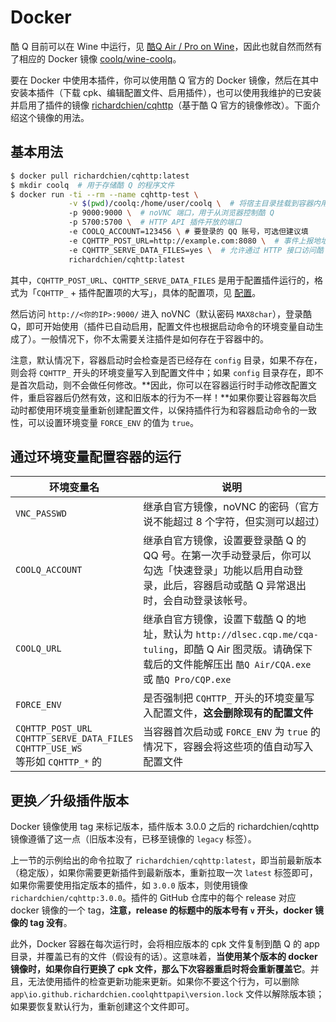 # Docker

酷 Q 目前可以在 Wine 中运行，见 [酷Q Air / Pro on Wine](https://cqp.cc/t/30966)，因此也就自然而然有了相应的 Docker 镜像 [coolq/wine-coolq](https://hub.docker.com/r/coolq/wine-coolq/)。

要在 Docker 中使用本插件，你可以使用酷 Q 官方的 Docker 镜像，然后在其中安装本插件（下载 cpk、编辑配置文件、启用插件），也可以使用我维护的已安装并启用了插件的镜像 [richardchien/cqhttp](https://hub.docker.com/r/richardchien/cqhttp/)（基于酷 Q 官方的镜像修改）。下面介绍这个镜像的用法。

## 基本用法

```bash
$ docker pull richardchien/cqhttp:latest
$ mkdir coolq  # 用于存储酷 Q 的程序文件
$ docker run -ti --rm --name cqhttp-test \
             -v $(pwd)/coolq:/home/user/coolq \  # 将宿主目录挂载到容器内用于持久化酷 Q 的程序文件
             -p 9000:9000 \  # noVNC 端口，用于从浏览器控制酷 Q
             -p 5700:5700 \  # HTTP API 插件开放的端口
             -e COOLQ_ACCOUNT=123456 \ # 要登录的 QQ 账号，可选但建议填
             -e CQHTTP_POST_URL=http://example.com:8080 \  # 事件上报地址
             -e CQHTTP_SERVE_DATA_FILES=yes \  # 允许通过 HTTP 接口访问酷 Q 数据文件
             richardchien/cqhttp:latest
```

其中，`CQHTTP_POST_URL`、`CQHTTP_SERVE_DATA_FILES` 是用于配置插件运行的，格式为「`CQHTTP_` + 插件配置项的大写」，具体的配置项，见 [配置](/Configuration)。

然后访问 `http://<你的IP>:9000/` 进入 noVNC（默认密码 `MAX8char`），登录酷 Q，即可开始使用（插件已自动启用，配置文件也根据启动命令的环境变量自动生成了）。一般情况下，你不太需要关注插件是如何存在于容器中的。

注意，默认情况下，容器启动时会检查是否已经存在 `config` 目录，如果不存在，则会将 `CQHTTP_` 开头的环境变量写入到配置文件中；如果 `config` 目录存在，即不是首次启动，则不会做任何修改。**因此，你可以在容器运行时手动修改配置文件，重启容器后仍然有效，这和旧版本的行为不一样！**如果你要让容器每次启动时都使用环境变量重新创建配置文件，以保持插件行为和容器启动命令的一致性，可以设置环境变量 `FORCE_ENV` 的值为 `true`。

## 通过环境变量配置容器的运行

| 环境变量名 | 说明 |
| -------- | ---- |
| `VNC_PASSWD` | 继承自官方镜像，noVNC 的密码（官方说不能超过 8 个字符，但实测可以超过） |
| `COOLQ_ACCOUNT` | 继承自官方镜像，设置要登录酷 Q 的 QQ 号。在第一次手动登录后，你可以勾选「快速登录」功能以启用自动登录，此后，容器启动或酷 Q 异常退出时，会自动登录该帐号。 |
| `COOLQ_URL` | 继承自官方镜像，设置下载酷 Q 的地址，默认为 `http://dlsec.cqp.me/cqa-tuling`，即酷 Q Air 图灵版。请确保下载后的文件能解压出 `酷Q Air/CQA.exe` 或 `酷Q Pro/CQP.exe` |
| `FORCE_ENV` | 是否强制把 `CQHTTP_` 开头的环境变量写入配置文件，**这会删除现有的配置文件** |
| `CQHTTP_POST_URL`<br>`CQHTTP_SERVE_DATA_FILES`<br>`CQHTTP_USE_WS`<br>等形如 `CQHTTP_*` 的 | 当容器首次启动或 `FORCE_ENV` 为 `true` 的情况下，容器会将这些项的值自动写入配置文件 |

## 更换／升级插件版本

Docker 镜像使用 tag 来标记版本，插件版本 3.0.0 之后的 richardchien/cqhttp 镜像遵循了这一点（旧版本没有，已移至镜像的 `legacy` 标签）。

上一节的示例给出的命令拉取了 `richardchien/cqhttp:latest`，即当前最新版本（稳定版），如果你需要更新插件到最新版本，重新拉取一次 `latest` 标签即可，如果你需要使用指定版本的插件，如 `3.0.0` 版本，则使用镜像 `richardchien/cqhttp:3.0.0`。插件的 GitHub 仓库中的每个 release 对应 docker 镜像的一个 tag，**注意，release 的标题中的版本号有 `v` 开头，docker 镜像的 tag 没有**。

此外，Docker 容器在每次运行时，会将相应版本的 cpk 文件复制到酷 Q 的 app 目录，并覆盖已有的文件（假设有的话）。这意味着，**当使用某个版本的 docker 镜像时，如果你自行更换了 cpk 文件，那么下次容器重启时将会重新覆盖它**。并且，无法使用插件的检查更新功能来更新。如果你不要这个行为，可以删除 `app\io.github.richardchien.coolqhttpapi\version.lock` 文件以解除版本锁；如果要恢复默认行为，重新创建这个文件即可。
